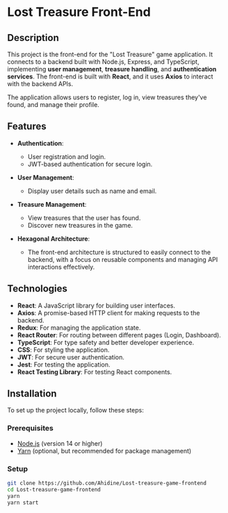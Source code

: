 # Lost Treasure Front-End

## Description

This project is the front-end for the "Lost Treasure" game application. It connects to a backend built with Node.js, Express, and TypeScript, implementing **user management**, **treasure handling**, and **authentication services**. The front-end is built with **React**, and it uses **Axios** to interact with the backend APIs.

The application allows users to register, log in, view treasures they've found, and manage their profile.

## Features

- **Authentication**:
  - User registration and login.
  - JWT-based authentication for secure login.
- **User Management**:
  - Display user details such as name and email.
- **Treasure Management**:

  - View treasures that the user has found.
  - Discover new treasures in the game.

- **Hexagonal Architecture**:
  - The front-end architecture is structured to easily connect to the backend, with a focus on reusable components and managing API interactions effectively.

## Technologies

- **React**: A JavaScript library for building user interfaces.
- **Axios**: A promise-based HTTP client for making requests to the backend.
- **Redux**: For managing the application state.
- **React Router**: For routing between different pages (Login, Dashboard).
- **TypeScript**: For type safety and better developer experience.
- **CSS**: For styling the application.
- **JWT**: For secure user authentication.
- **Jest**: For testing the application.
- **React Testing Library**: For testing React components.

## Installation

To set up the project locally, follow these steps:

### Prerequisites

- [Node.js](https://nodejs.org) (version 14 or higher)
- [Yarn](https://yarnpkg.com/) (optional, but recommended for package management)

### Setup

```bash
git clone https://github.com/Ahidine/Lost-treasure-game-frontend
cd Lost-treasure-game-frontend
yarn
yarn start
```
